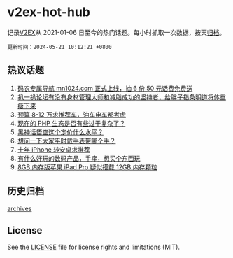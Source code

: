 # v2ex-hot-hub

 记录[V2EX](https://www.v2ex.com/)从 2021-01-06 日至今的热门话题。每小时抓取一次数据，按天[归档](archives)。

`更新时间：2024-05-21 10:12:21 +0800`

## 热议话题

1. [码农专属导航 mn1024.com 正式上线，抽 6 份 50 元话费免费送](https://www.v2ex.com/t/1042387)
1. [扒一扒论坛有没有身材管理大师和减脂成功的坚持者，给胖子指条明道将体重瘦下来](https://www.v2ex.com/t/1042207)
1. [预算 8-12 万求推荐车，油车电车都考虑](https://www.v2ex.com/t/1042230)
1. [现在的 PHP 生态是否有些过于复杂了？](https://www.v2ex.com/t/1042291)
1. [黑神话悟空这个定价什么水平？](https://www.v2ex.com/t/1042281)
1. [想问一下大家平时戴手表带哪个手？](https://www.v2ex.com/t/1042184)
1. [十年 iPhone 转安卓求推荐](https://www.v2ex.com/t/1042381)
1. [有什么好玩的数码产品，手痒，想买个东西玩](https://www.v2ex.com/t/1042201)
1. [8GB 内存版苹果 iPad Pro 疑似搭载 12GB 内存颗粒](https://www.v2ex.com/t/1042242)

## 历史归档

[archives](archives)

## License

See the [LICENSE](LICENSE) file for license rights and limitations (MIT).
